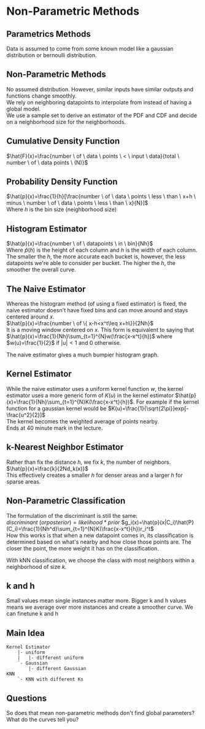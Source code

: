 # Non-Parametric Methods

## Parametrics Methods
Data is assumed to come from some known model like a gaussian distribution or bernoulli distribution.

## Non-Parametric Methods
No assumed distribution. However, similar inputs have similar outputs and functions change smoothly.  
We rely on neighboring datapoints to interpolate from instead of having a global model.  
We use a sample set to derive an estimator of the PDF and CDF and decide on a neighborhood size for the neighborhoods.  

## Cumulative Density Function
$\hat{F}(x)=\frac{number \ of \ data \ points \ < \ input \ data}{total \ number \ of \ data points \ (N)}$

## Probability Density Function
$\hat{p}(x)=\frac{1}{h}[\frac{number \ of \ data \ points \ less \ than \ x+h \ minus \ number \ of \ data \ points \ less \ than \ x}{N}]$   
Where $h$ is the bin size (neighborhood size)

## Histogram Estimator
$\hat{p}(x)=\frac{number \ of \ datapoints \ in \ bin}{Nh}$  
Where $\hat{p}(h)$ is the height of each column and $h$ is the width of each column.  
The smaller the $h$, the more accurate each bucket is, however, the less datapoints we're able to consider per bucket. The higher the $h$, the smoother the overall curve. 

## The Naive Estimator

Whereas the histogram method (of using a fixed estimator) is fixed, the naive estimator doesn't have fixed bins and can move around and stays centered around $x$.  
$\hat{p}(x)=\frac{number \ of \{ x-h<x^t\leq x+h\}}{2Nh}$  
It is a moving window centered on $x$. 
This form is equivalent to saying that $\hat{p}(x)=\frac{1}{Nh}\sum_{t=1}^{N}w(\frac{x-x^t}{h})$ where $w(u)=\frac{1}{2}$ if $|u|<1$ and 0 otherwise.

The naive estimator gives a much bumpier histogram graph.

## Kernel Estimator

While the naive estimator uses a uniform kernel function $w$, the kernel estimator uses a more generic form of $K(u)$ in the kernel estimator $\hat{p}(x)=\frac{1}{Nh}\sum_{t=1}^{N}K(\frac{x-x^t}{h})$. For example if the kernel function for a gaussian kernel would be $K(u)=\frac{1}{\sqrt{2\pi}}exp[-\frac{u^2}{2}]$  
The kernel becomes the weighted average of points nearby.  
Ends at 40 minute mark in the lecture.

## k-Nearest Neighbor Estimator

Rather than fix the distance $h$, we fix $k$, the number of neighbors.  
$\hat{p}(x)=\frac{k}{2Nd_k(x)}$  
This effectively creates a smaller $h$ for denser areas and a larger $h$ for sparse areas.  

## Non-Parametric Classification

The formulation of the discriminant is still the same: $discriminant \ (or posterior)=likelihood*prior$
$g_i(x)=\hat{p}(x|C_i)\hat{P}(C_i)=\frac{1}{Nh^d}\sum_{t=1}^{N}K(\frac{x-x^t}{h})r_i^t$  
How this works is that when a new datapoint comes in, its classification is determined based on what's nearby and how close those points are. The closer the point, the more weight it has on the classification.

With kNN classification, we choose the class with most neighbors within a neighborhood of size $k$.

## k and h

Small values mean single instances matter more. Bigger k and h values means we average over more instances and create a smoother curve. We can finetune k and h

## Main Idea

```text
Kernel Estimator
    |- uniform
    |   |- different uniform
    `- Gaussian
        |- different Gaussian
KNN
    `- KNN with different Ks
```

## Questions

So does that mean non-parametric methods don't find global parameters?  
What do the curves tell you?
